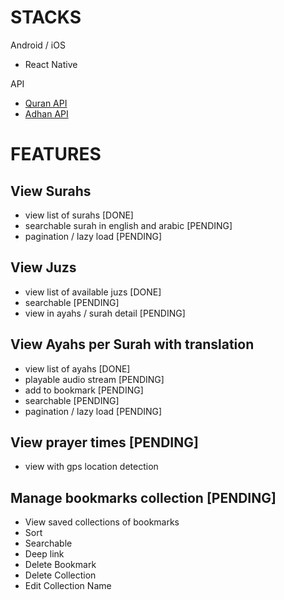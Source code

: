 # STACKS
Android / iOS
- React Native

API
- [Quran API](https://alquran.cloud/api)
- [Adhan API](https://aladhan.com/prayer-times-api)

# FEATURES
## View Surahs
- view list of surahs [DONE]
- searchable surah in english and arabic [PENDING]
- pagination / lazy load [PENDING]

## View Juzs
- view list of available juzs [DONE]
- searchable [PENDING]
- view in ayahs / surah detail [PENDING]

## View Ayahs per Surah with translation
- view list of ayahs [DONE]
- playable audio stream [PENDING]
- add to bookmark [PENDING]
- searchable [PENDING]
- pagination / lazy load [PENDING]

## View prayer times [PENDING]
- view with gps location detection

## Manage bookmarks collection [PENDING]
- View saved collections of bookmarks
- Sort
- Searchable
- Deep link
- Delete Bookmark
- Delete Collection
- Edit Collection Name